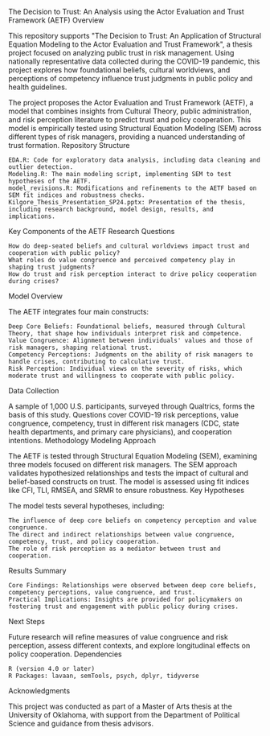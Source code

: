 The Decision to Trust: An Analysis using the Actor Evaluation and Trust Framework (AETF)
Overview

This repository supports "The Decision to Trust: An Application of Structural Equation Modeling to the Actor Evaluation and Trust Framework", a thesis project focused on analyzing public trust in risk management. Using nationally representative data collected during the COVID-19 pandemic, this project explores how foundational beliefs, cultural worldviews, and perceptions of competency influence trust judgments in public policy and health guidelines.

The project proposes the Actor Evaluation and Trust Framework (AETF), a model that combines insights from Cultural Theory, public administration, and risk perception literature to predict trust and policy cooperation. This model is empirically tested using Structural Equation Modeling (SEM) across different types of risk managers, providing a nuanced understanding of trust formation.
Repository Structure

    EDA.R: Code for exploratory data analysis, including data cleaning and outlier detection.
    Modeling.R: The main modeling script, implementing SEM to test hypotheses of the AETF.
    model_revisions.R: Modifications and refinements to the AETF based on SEM fit indices and robustness checks.
    Kilgore_Thesis_Presentation_SP24.pptx: Presentation of the thesis, including research background, model design, results, and implications.

Key Components of the AETF
Research Questions

    How do deep-seated beliefs and cultural worldviews impact trust and cooperation with public policy?
    What roles do value congruence and perceived competency play in shaping trust judgments?
    How do trust and risk perception interact to drive policy cooperation during crises?

Model Overview

The AETF integrates four main constructs:

    Deep Core Beliefs: Foundational beliefs, measured through Cultural Theory, that shape how individuals interpret risk and competence.
    Value Congruence: Alignment between individuals' values and those of risk managers, shaping relational trust.
    Competency Perceptions: Judgments on the ability of risk managers to handle crises, contributing to calculative trust.
    Risk Perception: Individual views on the severity of risks, which moderate trust and willingness to cooperate with public policy.

Data Collection

A sample of 1,000 U.S. participants, surveyed through Qualtrics, forms the basis of this study. Questions cover COVID-19 risk perceptions, value congruence, competency, trust in different risk managers (CDC, state health departments, and primary care physicians), and cooperation intentions.
Methodology
Modeling Approach

The AETF is tested through Structural Equation Modeling (SEM), examining three models focused on different risk managers. The SEM approach validates hypothesized relationships and tests the impact of cultural and belief-based constructs on trust. The model is assessed using fit indices like CFI, TLI, RMSEA, and SRMR to ensure robustness.
Key Hypotheses

The model tests several hypotheses, including:

    The influence of deep core beliefs on competency perception and value congruence.
    The direct and indirect relationships between value congruence, competency, trust, and policy cooperation.
    The role of risk perception as a mediator between trust and cooperation.

Results Summary

    Core Findings: Relationships were observed between deep core beliefs, competency perceptions, value congruence, and trust.
    Practical Implications: Insights are provided for policymakers on fostering trust and engagement with public policy during crises.

Next Steps

Future research will refine measures of value congruence and risk perception, assess different contexts, and explore longitudinal effects on policy cooperation.
Dependencies

    R (version 4.0 or later)
    R Packages: lavaan, semTools, psych, dplyr, tidyverse

Acknowledgments

This project was conducted as part of a Master of Arts thesis at the University of Oklahoma, with support from the Department of Political Science and guidance from thesis advisors.
